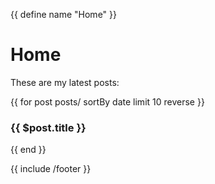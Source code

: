 {{ define name "Home" }}
# Home

These are my latest posts:

{{ 
    for post posts/ sortBy date limit 10 reverse
}}
### {{ $post.title }}
{{ end }}

{{ include /footer }}
